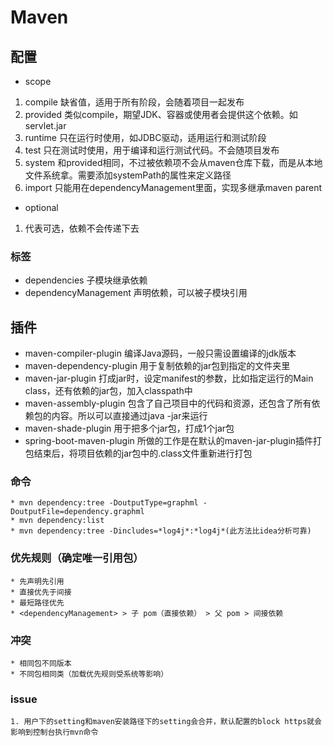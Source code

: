 # Maven

## 配置
* scope
1. compile
    缺省值，适用于所有阶段，会随着项目一起发布
2. provided
    类似compile，期望JDK、容器或使用者会提供这个依赖。如servlet.jar
3. runtime
    只在运行时使用，如JDBC驱动，适用运行和测试阶段
4. test
    只在测试时使用，用于编译和运行测试代码。不会随项目发布
5. system
    和provided相同，不过被依赖项不会从maven仓库下载，而是从本地文件系统拿。需要添加systemPath的属性来定义路径
6. import
    只能用在dependencyManagement里面，实现多继承maven parent
* optional
1. 代表可选，依赖不会传递下去
    
### 标签
* dependencies
    子模块继承依赖
* dependencyManagement
    声明依赖，可以被子模块引用

## 插件
* maven-compiler-plugin
    编译Java源码，一般只需设置编译的jdk版本
* maven-dependency-plugin
    用于复制依赖的jar包到指定的文件夹里
* maven-jar-plugin
    打成jar时，设定manifest的参数，比如指定运行的Main class，还有依赖的jar包，加入classpath中
* maven-assembly-plugin
    包含了自己项目中的代码和资源，还包含了所有依赖包的内容。所以可以直接通过java -jar来运行
* maven-shade-plugin
    用于把多个jar包，打成1个jar包
* spring-boot-maven-plugin
    所做的工作是在默认的maven-jar-plugin插件打包结束后，将项目依赖的jar包中的.class文件重新进行打包
  
### 命令
    * mvn dependency:tree -DoutputType=graphml -DoutputFile=dependency.graphml
    * mvn dependency:list
    * mvn dependency:tree -Dincludes=*log4j*:*log4j*(此方法比idea分析可靠)

### 优先规则（确定唯一引用包）
    * 先声明先引用
    * 直接优先于间接
    * 最短路径优先
    * <dependencyManagement> > 子 pom（直接依赖） > 父 pom > 间接依赖

### 冲突
    * 相同包不同版本
    * 不同包相同类（加载优先规则受系统等影响）


### issue
    1. 用户下的setting和maven安装路径下的setting会合并，默认配置的block https就会影响到控制台执行mvn命令